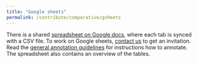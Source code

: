 ```yaml
---
title: "Google sheets"
permalink: /contribute/comparative/gsheets
---
```



There is a shared [spreadsheet on Google docs](https://docs.google.com/spreadsheets/d/152RxIXQCZjkylyLuho0co69ySU_cgZ1z9xwtDmeYDjQ/edit#gid=137007560), where each tab is synced with a CSV file.
To work on Google sheets, [contact us](mailto:caribanresources@gmail.com) to get an invitation.
Read the [general annotation guidelines](/contribute/comparative) for instructions how to annotate.
The spreadsheet also contains an overview of the tables.